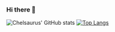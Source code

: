 ### Hi there 👋

<!--
**chelsaurus/chelsaurus** is a ✨ _special_ ✨ repository because its `README.md` (this file) appears on your GitHub profile.

Here are some ideas to get you started:

- 🔭 I’m currently working on ...
- 🌱 I’m currently learning ...
- 👯 I’m looking to collaborate on ...
- 🤔 I’m looking for help with ...
- 💬 Ask me about ...
- 📫 How to reach me: ...
- 😄 Pronouns: ...
- ⚡ Fun fact: ...
-->

![Chelsaurus' GitHub stats](https://github-readme-stats.vercel.app/api?username=chelsaurus&show_icons=true&theme=radical&line_height=26.5px)
[![Top Langs](https://github-readme-stats.vercel.app/api/top-langs/?username=chelsaurus&theme=radical)](https://github.com/chelsaurus/github-readme-stats)
